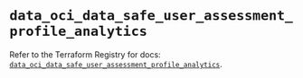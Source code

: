 # `data_oci_data_safe_user_assessment_profile_analytics`

Refer to the Terraform Registry for docs: [`data_oci_data_safe_user_assessment_profile_analytics`](https://registry.terraform.io/providers/hashicorp/oci/7.19.0/docs/data-sources/data_safe_user_assessment_profile_analytics).

